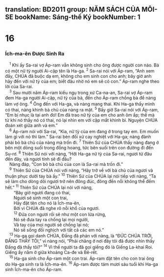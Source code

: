 translation: BD2011
group: NĂM SÁCH CỦA MÔI-SE
bookName: Sáng-thế Ký 
bookNumber: 1
-------

<div class="title"><h1>16</h1><h3>Ích-ma-ên Ðược Sinh Ra</h3></div>
<span class="verse sa_16_1"> <sup>1</sup> Khi ấy Sa-rai vợ Áp-ram vẫn không sinh cho ông được người con nào. Bà có một nữ tỳ người Ai-cập tên là Ha-ga. </span>
<span class="verse sa_16_2"><sup>2</sup> Sa-rai nói với Áp-ram, “Anh xem đấy, CHÚA đã buộc dạ em, không cho em sinh con cho anh; bây giờ anh hãy đến với nữ tỳ của em; biết đâu nhờ nó em sẽ có con.” Áp-ram nghe theo lời của Sa-rai.<br/></span>
<span class="verse sa_16_3"> <sup>3</sup> Sau mười năm Áp-ram kiều ngụ trong xứ Ca-na-an, Sa-rai vợ Áp-ram đem Ha-ga người Ai-cập, nữ tỳ của bà, đến cho Áp-ram chồng bà để nàng làm vợ ông. </span>
<span class="verse sa_16_4"><sup>4</sup> Ông đến với Ha-ga, và nàng mang thai. Khi Ha-ga thấy mình có thai, nàng khinh bà chủ của nàng ra mặt. </span>
<span class="verse sa_16_5"><sup>5</sup> Bấy giờ Sa-rai nói với Áp-ram, “Em bị nhục là tại anh đó! Em đã trao nữ tỳ của em cho anh ôm ấp; thế mà từ khi nó thấy nó có thai, nó lại nhìn em với cặp mắt khinh bỉ. Nguyện CHÚA đoán xét giữa anh và em.”<br/></span>
<span class="verse sa_16_6"> <sup>6</sup> Áp-ram nói với Sa-rai, “Kìa, nữ tỳ của em đang ở trong tay em. Em muốn làm gì với nó thì làm.” Sa-rai bèn đối xử cay nghiệt với Ha-ga; nàng đành phải bỏ bà chủ của nàng mà trốn đi. </span>
<span class="verse sa_16_7"><sup>7</sup> Thiên Sứ của CHÚA thấy nàng đang ở bên một dòng suối trong đồng hoang, tức bên suối trên con đường đi đến Su-rơ. </span>
<span class="verse sa_16_8"><sup>8</sup> Thiên Sứ nói với nàng, “Hỡi Ha-ga nữ tỳ của Sa-rai, ngươi từ đâu đến đây, và ngươi tính sẽ đi đâu?<br/> Nàng đáp, “Con bỏ bà chủ của con là Sa-rai mà trốn đi.”<br/></span>
<span class="verse sa_16_9"> <sup>9</sup> Thiên Sứ của CHÚA nói với nàng, “Hãy trở về với bà chủ của ngươi và thuận phục dưới tay bà ấy.” </span>
<span class="verse sa_16_10"><sup>10</sup> Thiên Sứ của CHÚA lại nói tiếp với nàng, “Ta sẽ làm cho dòng dõi ngươi trở nên đông đúc, đông đến nỗi không thể đếm hết.” </span>
<span class="verse sa_16_11"><sup>11</sup> Thiên Sứ của CHÚA lại nói với nàng,<br/>  “Bây giờ ngươi đang có thai,<br/>  Ngươi sẽ sinh một con trai,<br/>  Hãy đặt tên cho nó là Ích-ma-ên, <br/>  Bởi vì CHÚA đã nghe rõ nỗi khổ của ngươi.<br/></span>
<span class="verse sa_16_12">  <sup>12</sup> Ðứa con ngươi rồi sẽ như một con lừa rừng, <br/>  Nó sẽ đưa tay ra chống lại mọi người,<br/>  Và tay của mọi người sẽ chống lại nó;<br/>  Nó sẽ sống đối nghịch với tất cả các em nó.”<br/></span>
<span class="verse sa_16_13"> <sup>13</sup> Ha-ga gọi danh CHÚA, Ðấng đã phán với nàng, là “ÐỨC CHÚA TRỜI, ÐẤNG THẤY TÔI,” vì nàng nói, “Phải chăng ở nơi đây tôi đã được nhìn thấy Ðấng đã thấy tôi?” </span>
<span class="verse sa_16_14"><sup>14</sup> Vì thế người ta đã gọi giếng đó là Giếng La-khai Roi. Giếng ấy nằm ở giữa khoảng Ca-đe và Bê-rết.<br/></span>
<span class="verse sa_16_15"> <sup>15</sup> Ha-ga sinh cho Áp-ram một con trai. Áp-ram đặt tên cho con trai ông do Ha-ga sinh ra là Ích-ma-ên. </span>
<span class="verse sa_16_16"><sup>16</sup> Áp-ram được tám mươi sáu tuổi khi Ha-ga sinh Ích-ma-ên cho Áp-ram.<br/></span>
